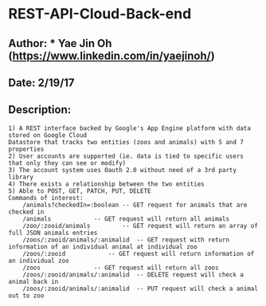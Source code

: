 # REST-API-Cloud-Back-end
## Author: * **Yae Jin Oh** (https://www.linkedin.com/in/yaejinoh/)
## Date: 2/19/17
## Description:	 
	1) A REST interface backed by Google's App Engine platform with data stored on Google Cloud  
	Datastore that tracks two entities (zoos and animals) with 5 and 7 properties  
	2) User accounts are supported (ie. data is tied to specific users that only they can see or modify)  
	3) The account system uses Oauth 2.0 without need of a 3rd party library  
	4) There exists a relationship between the two entities  
	5) Able to POST, GET, PATCH, PUT, DELETE  
	Commands of interest:  
		/animals?checkedIn=:boolean	-- GET request for animals that are checked in  
		/animals			-- GET request will return all animals  
		/zoo/:zooid/animals 		-- GET request will return an array of full JSON animals entries  
		/zoos/:zooid/animals/:animalid	-- GET request with return information of an individual animal at individual zoo  
		/zoos/:zooid 			-- GET request will return information of an individual zoo  
		/zoos 				-- GET request will return all zoos  
		/zoos/:zooid/animals/:animalid 	-- DELETE request will check a animal back in  
		/zoos/:zooid/animals/:animalid 	-- PUT request will check a animal out to zoo  
		

